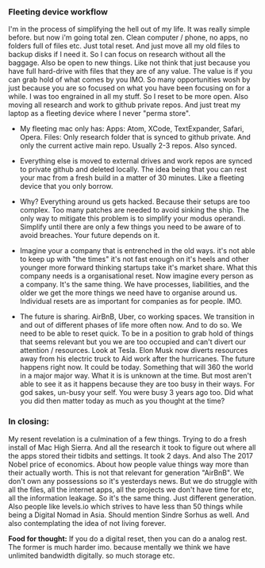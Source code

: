 ### Fleeting device workflow


I'm in the process of simplifying the hell out of my life. It was really simple before. but now i'm going total zen. Clean computer / phone, no apps, no folders full of files etc. Just total reset. And just move all my old files to backup disks if I need it. So I can focus on research without all the baggage. Also be open to new things. Like not think that just because you have  full hard-drive with files that they are of any value. The value is if you can grab hold of what comes by you IMO. So many opportunities wosh by just because you are so focused on what you have been focusing on for a while. I was too engrained in all my stuff. So I reset to be more open. Also moving all research and work to github private repos. And just treat my laptop as a fleeting device where I never "perma store".

- My fleeting mac only has:
Apps: Atom, XCode, TextExpander, Safari, Opera.
Files: Only research folder that is synced to github private. And only the current active main repo. Usually 2-3 repos. Also synced.

- Everything else is moved to external drives and work repos are synced to private github and deleted locally.
The idea being that you can rest your mac from a fresh build in a matter of 30 minutes. Like a fleeting device that you only borrow.

- Why? Everything around us gets hacked. Because their setups are too complex. Too many patches are needed to avoid sinking the ship. The only way to mitigate this problem is to simplify your modus operandi. Simplify until there are only a few things you need to be aware of to avoid breaches. Your future depends on it.

- Imagine your a company that is entrenched in the old ways. it's not able to keep up with "the times" it's not fast enough on it's heels and other younger more forward thinking startups take it's market share. What this company needs is a organisational reset. Now imagine every person as a company. It's the same thing. We have processes, liabilities, and the older we get the more things we need have to organise around us. Individual resets are as important for companies as for people. IMO.

- The future is sharing. AirBnB, Uber, co working spaces. We transition in and out of different phases of life more often now. And to do so. We need to be able to reset quick. To be in a position to grab hold of things that seems relevant but you we are too occupied and can't divert our attention / resources. Look at Tesla. Elon Musk now diverts resources away from his electric truck to Aid work after the hurricanes. The future happens right now. It could be today. Something that will 360 the world in a major major way. What it is is unknown at the time. But most aren't able to see it as it happens because they are too busy in their ways. For god sakes, un-busy your self. You were busy 3 years ago too. Did what you did then matter today as much as you thought at the time?

### In closing:
My resent revelation is a culmination of a few things. Trying to do a fresh install of Mac High Sierra. And all the research it took to figure out where all the apps stored their tidbits and settings. It took 2 days. And also The 2017 Nobel price of economics. About how people value things way more than their actually worth. This is not that relevant for generation "AirBnB". We don't own any possessions so it's yesterdays news. But we do struggle with all the files, all the internet apps, all the projects we don't have time for etc, all the information leakage. So it's the same thing. Just different generation. Also people like levels.io which strives to have less than 50 things while being a Digital Nomad in Asia. Should mention Sindre Sorhus as well. And also contemplating the idea of not living forever.


**Food for thought:** If you do a digital reset, then you can do a analog rest. The former is much harder imo. because mentally we think we have unlimited bandwidth digitally. so much storage etc.
